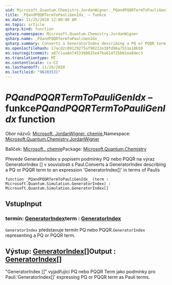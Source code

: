 ```yaml
---
uid: Microsoft.Quantum.Chemistry.JordanWigner._PQandPQQRTermToPauliGenIdx_
title: _PQandPQQRTermToPauliGenIdx_ – funkce
ms.date: 11/25/2020 12:00:00 AM
ms.topic: article
qsharp.kind: function
qsharp.namespace: Microsoft.Quantum.Chemistry.JordanWigner
qsharp.name: _PQandPQQRTermToPauliGenIdx_
qsharp.summary: Converts a GeneratorIndex describing a PQ or PQQR term to an expression 'GeneratorIndex[]' in terms of Paulis
ms.openlocfilehash: 17acd2c09129275af90222e30fd96a7551e18b50
ms.sourcegitcommit: a87c1aa8e7453360025e47ba614f25b02ea84ec3
ms.translationtype: MT
ms.contentlocale: cs-CZ
ms.lasthandoff: 11/26/2020
ms.locfileid: "96203531"
---
```

# <a name="_pqandpqqrtermtopauligenidx_-function"></a><span data-ttu-id="cd55f-102">_PQandPQQRTermToPauliGenIdx_ – funkce</span><span class="sxs-lookup"><span data-stu-id="cd55f-102">_PQandPQQRTermToPauliGenIdx_ function</span></span>

<span data-ttu-id="cd55f-103">Obor názvů: [Microsoft. JordanWigner. chemie.](xref:Microsoft.Quantum.Chemistry.JordanWigner)</span><span class="sxs-lookup"><span data-stu-id="cd55f-103">Namespace: [Microsoft.Quantum.Chemistry.JordanWigner](xref:Microsoft.Quantum.Chemistry.JordanWigner)</span></span>

<span data-ttu-id="cd55f-104">Balíček: [Microsoft.. chemie](https://nuget.org/packages/Microsoft.Quantum.Chemistry)</span><span class="sxs-lookup"><span data-stu-id="cd55f-104">Package: [Microsoft.Quantum.Chemistry](https://nuget.org/packages/Microsoft.Quantum.Chemistry)</span></span>


<span data-ttu-id="cd55f-105">Převede GeneratorIndex s popisem podmínky PQ nebo PQQR na výraz GeneratorIndex [] v souvislosti s Paul.</span><span class="sxs-lookup"><span data-stu-id="cd55f-105">Converts a GeneratorIndex describing a PQ or PQQR term to an expression 'GeneratorIndex[]' in terms of Paulis</span></span>

```qsharp
function _PQandPQQRTermToPauliGenIdx_ (term : Microsoft.Quantum.Simulation.GeneratorIndex) : Microsoft.Quantum.Simulation.GeneratorIndex[]
```


## <a name="input"></a><span data-ttu-id="cd55f-106">Vstup</span><span class="sxs-lookup"><span data-stu-id="cd55f-106">Input</span></span>

### <a name="term--generatorindex"></a><span data-ttu-id="cd55f-107">termín: [GeneratorIndex](xref:Microsoft.Quantum.Simulation.GeneratorIndex)</span><span class="sxs-lookup"><span data-stu-id="cd55f-107">term : [GeneratorIndex](xref:Microsoft.Quantum.Simulation.GeneratorIndex)</span></span>

<span data-ttu-id="cd55f-108">`GeneratorIndex` představuje termín PQ nebo PQQR.</span><span class="sxs-lookup"><span data-stu-id="cd55f-108">`GeneratorIndex` representing a PQ or PQQR term.</span></span>



## <a name="output--generatorindex"></a><span data-ttu-id="cd55f-109">Výstup: [GeneratorIndex](xref:Microsoft.Quantum.Simulation.GeneratorIndex)[]</span><span class="sxs-lookup"><span data-stu-id="cd55f-109">Output : [GeneratorIndex](xref:Microsoft.Quantum.Simulation.GeneratorIndex)[]</span></span>

<span data-ttu-id="cd55f-110">"GeneratorIndex []" vyjadřující PQ nebo PQQR Term jako podmínky pro Pauli.</span><span class="sxs-lookup"><span data-stu-id="cd55f-110">'GeneratorIndex[]' expressing PQ or PQQR term as Pauli terms.</span></span>